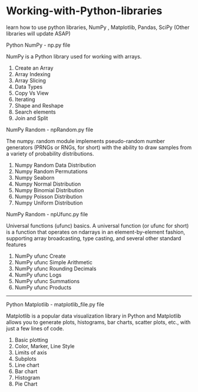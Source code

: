 # Working-with-Python-libraries
learn how to use python libraries, NumPy , Matplotlib, Pandas, SciPy (Other libraries will update ASAP)


Python NumPy - np.py file
<p>NumPy is a Python library used for working with arrays.</p>
<ol>
  <li>Create an Array</li>
  <li>Array Indexing</li>
  <li>Array Slicing</li>
  <li>Data Types</li>
  <li>Copy Vs View</li>
  <li>Iterating </li>
  <li>Shape and Reshape</li>
  <li>Search elements</li>
  <li>Join and Split</li>
</ol>


NumPy Random - npRandom.py file
<p>The numpy. random module implements pseudo-random number generators (PRNGs or RNGs, for short) with the ability to draw samples from a variety of probability distributions.</p>
<ol>
<li>Numpy Random Data Distribution</li>
<li>Numpy Random Permutations</li>
<li>Numpy Seaborn</li>
<li>Numpy Normal Distribution</li>
<li>Numpy Binomial Distribution</li>
<li>Numpy Poisson Distribution</li>
<li>Numpy Uniform Distribution</li>
</ol>


NumPy Random - npUfunc.py file
<p>Universal functions (ufunc) basics. A universal function (or ufunc for short) is a function that operates on ndarrays in an element-by-element fashion, supporting array broadcasting, type casting, and several other standard features </p>

<ol>
<li>NumPy ufunc Create</li>
<li>NumPy ufunc Simple Arithmetic</li>
<li>NumPy ufunc Rounding Decimals</li>
<li>NumPy ufunc Logs</li>
<li>NumPy ufunc Summations</li>
<li>NumPy ufunc Products</li>
</ol>

<hr>

Python Matplotlib  - matplotlib_file.py file
<p>Matplotlib is a popular data visualization library in Python and Matplotlib allows you to generate plots, histograms, bar charts, scatter plots, etc., with just a few lines of code.</p>
<ol>
  <li>Basic plotting</li>
  <li>Color, Marker, Line Style</li>
  <li>Limits of axis</li>
  <li>Subplots </li>
  <li>Line chart </li>
  <li>Bar chart </li>
  <li>Histogram </li>
  <li>Pie Chart</li>
</ol>
